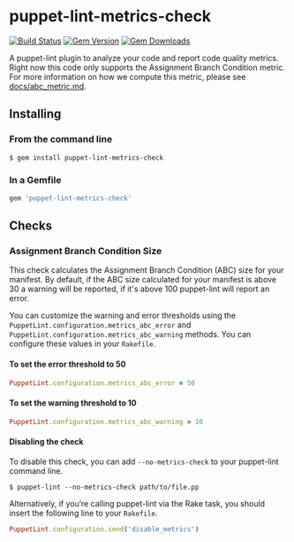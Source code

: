 # puppet-lint-metrics-check

[![Build Status](https://img.shields.io/travis/danzilio/puppet-lint-metrics-check.svg)](https://travis-ci.org/danzilio/puppet-lint-metrics-check)
[![Gem Version](https://img.shields.io/gem/v/puppet-lint-metrics-check.svg)](https://rubygems.org/gems/puppet-lint-metrics-check)
[![Gem Downloads](https://img.shields.io/gem/dt/puppet-lint-metrics-check.svg)](https://rubygems.org/gems/puppet-lint-metrics-check)

A puppet-lint plugin to analyze your code and report code quality metrics. Right now this code only supports the Assignment Branch Condition metric. For more information on how we compute this metric, please see [docs/abc_metric.md](docs/abc_metric.md).

## Installing
### From the command line
```shell
$ gem install puppet-lint-metrics-check
```

### In a Gemfile
```ruby
gem 'puppet-lint-metrics-check'
```

## Checks
### Assignment Branch Condition Size

This check calculates the Assignment Branch Condition (ABC) size for your manifest. By default, if the ABC size calculated for your manifest is above 30 a warning will be reported, if it's above 100 puppet-lint will report an error.

You can customize the warning and error thresholds using the `PuppetLint.configuration.metrics_abc_error` and `PuppetLint.configuration.metrics_abc_warning` methods. You can configure these values in your `Rakefile`.

#### To set the error threshold to 50

```ruby
PuppetLint.configuration.metrics_abc_error = 50
```

#### To set the warning threshold to 10

```ruby
PuppetLint.configuration.metrics_abc_warning = 10
```

#### Disabling the check
To disable this check, you can add `--no-metrics-check` to your puppet-lint command line.

```shell
$ puppet-lint --no-metrics-check path/to/file.pp
```

Alternatively, if you’re calling puppet-lint via the Rake task, you should insert the following line to your `Rakefile`.

```ruby
PuppetLint.configuration.send('disable_metrics')
```
